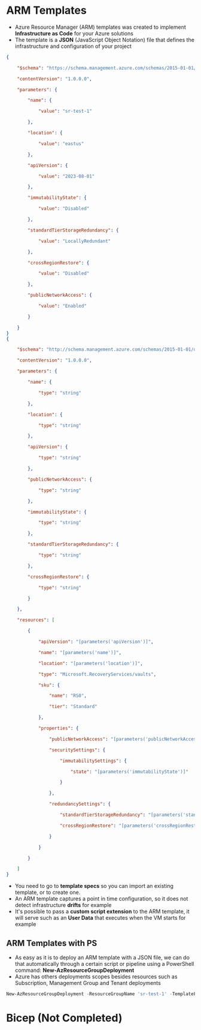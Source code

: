 # ARM Templates
- Azure Resource Manager (ARM) templates was created to implement **Infrastructure as Code** for your Azure solutions
- The template is a **JSON** (JavaScript Object Notation) file that defines the infrastructure and configuration of your project
```JSON
{

    "$schema": "https://schema.management.azure.com/schemas/2015-01-01/deploymentParameters.json#",

    "contentVersion": "1.0.0.0",

    "parameters": {

        "name": {

            "value": "sr-test-1"

        },

        "location": {

            "value": "eastus"

        },

        "apiVersion": {

            "value": "2023-08-01"

        },

        "immutabilityState": {

            "value": "Disabled"

        },

        "standardTierStorageRedundancy": {

            "value": "LocallyRedundant"

        },

        "crossRegionRestore": {

            "value": "Disabled"

        },

        "publicNetworkAccess": {

            "value": "Enabled"

        }

    }
}
{

    "$schema": "http://schema.management.azure.com/schemas/2015-01-01/deploymentTemplate.json",

    "contentVersion": "1.0.0.0",

    "parameters": {

        "name": {

            "type": "string"

        },

        "location": {

            "type": "string"

        },

        "apiVersion": {

            "type": "string"

        },

        "publicNetworkAccess": {

            "type": "string"

        },

        "immutabilityState": {

            "type": "string"

        },

        "standardTierStorageRedundancy": {

            "type": "string"

        },

        "crossRegionRestore": {

            "type": "string"

        }

    },

    "resources": [

        {

            "apiVersion": "[parameters('apiVersion')]",

            "name": "[parameters('name')]",

            "location": "[parameters('location')]",

            "type": "Microsoft.RecoveryServices/vaults",

            "sku": {

                "name": "RS0",

                "tier": "Standard"

            },

            "properties": {

                "publicNetworkAccess": "[parameters('publicNetworkAccess')]",

                "securitySettings": {

                    "immutabilitySettings": {

                        "state": "[parameters('immutabilityState')]"

                    }

                },

                "redundancySettings": {

                    "standardTierStorageRedundancy": "[parameters('standardTierStorageRedundancy')]",

                    "crossRegionRestore": "[parameters('crossRegionRestore')]"

                }

            }

        }

    ]
}
```
- You need to go to **template specs** so you can import an existing template, or to create one.
- An ARM template captures a point in time configuration, so it does not detect infrastructure **drifts** for example
- It's possible to pass a **custom script extension** to the ARM template, it will serve such as an **User Data** that executes when the VM starts for example
## ARM Templates with PS
- As easy as it is to deploy an ARM template with a JSON file, we can do that automatically through a certain script or pipeline using a PowerShell command: **New-AzResourceGroupDeployment**
- Azure has others deployments scopes besides resources such as Subscription, Management Group and Tenant deployments
```powershell
New-AzResourceGroupDeployment -ResourceGroupName 'sr-test-1' -TemplateFile 'template.json' -TemplateParameterFile 'parameters.json'

```
# Bicep (Not Completed)
#
